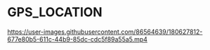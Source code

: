 # GPS_LOCATION

https://user-images.githubusercontent.com/86564639/180627812-677e80b5-611c-44b9-85dc-cdc5f89a55a5.mp4

